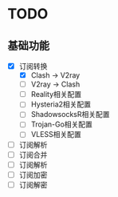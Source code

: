 # TODO

## 基础功能

- [x] 订阅转换
  - [x] Clash -> V2ray
  - [ ] V2ray -> Clash
  - [ ] Reality相关配置
  - [ ] Hysteria2相关配置
  - [ ] ShadowsocksR相关配置
  - [ ] Trojan-Go相关配置
  - [ ] VLESS相关配置
- [ ] 订阅解析
- [ ] 订阅合并
- [ ] 订阅解析
- [ ] 订阅加密
- [ ] 订阅解密
